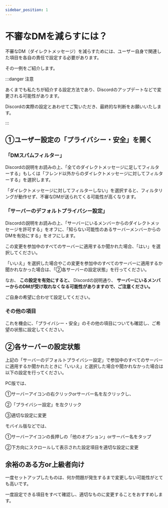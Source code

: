 ```yaml
---
sidebar_position: 1
---
```


# 不審なDMを減らすには？

不審なDM（ダイレクトメッセージ）を減らすためには、ユーザー自身で関連した項目を各自の責任で設定する必要があります。

その一例をご紹介します。

:::danger 注意

あくまでも私たちが紹介する設定方法であり、Discordのアップデートなどで変更される可能性があります。

Discordの実際の設定とあわせてご覧いただき、最終的な判断をお願いいたします。

:::

## ①ユーザー設定の「プライバシー・安全」を開く

### 「DMスパムフィルター」

Discordの説明をお読みの上、「全てのダイレクトメッセージに足してフィルターする」もしくは「フレンド以外からのダイレクトメッセージに対してフィルターする」を選択します。

「ダイレクトメッセージに対してフィルターしない」を選択すると、フィルタリングが動作せず、不審なDMが送られてくる可能性が高くなります。

### 「サーバーのデフォルトプライバシー設定」

Discordの説明をお読みの上、「サーバーにいるメンバーからのダイレクトメッセージを許可する」をオフに、「知らない可能性のあるサーバーメンバーからのDMを有効にする」をオフにします。

この変更を参加中のすべてのサーバーに適用するか聞かれた場合、「はい」を選択してください。

「いいえ」を選択した場合やこの変更を参加中のすべてのサーバーに適用するか聞かれなかった場合は、「②各サーバーの設定状態」を行ってください。

なお、 **この設定を有効にすると、** Discordの説明通り、 **サーバーにいるメンバーからのDMが受け取れなくなる可能性がありますので、ご注意ください。**

ご自身の希望に合わせて設定してください。

### その他の項目

これを機会に、「プライバシー・安全」のその他の項目についても確認し、ご希望の状態に設定してください。

## ②各サーバーの設定状態

上記の「サーバーのデフォルトプライバシー設定」で参加中のすべてのサーバーに適用するか聞かれたときに「いいえ」と選択した場合や聞かれなかった場合は以下の設定を行ってください。

PC版では、

①サーバーアイコンの右クリックorサーバー名を左クリックし、

②「プライバシー設定」を左クリック

③適切な設定に変更

モバイル版などでは、

①サーバーアイコンの長押しの「他のオプション」orサーバー名をタップ

②下方向にスクロールして表示された設定項目を適切な設定に変更

## 余裕のある方or上級者向け

一度セットアップしたものは、何か問題が発生するまで変更しない可能性がとても高いです。

一度設定できる項目をすべて確認し、適切なものに変更することをおすすめします。
